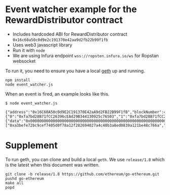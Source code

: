 # Event watcher example for the RewardDistributor contract

* Includes hardcoded ABI for RewardDistributor contract `0x16c60a50c0d9e2c191370e42aa9d2fb22b99f1fb`
* Uses web3 javascript library
* Run it with `node`
* We are using Infura endpoint `wss://ropsten.infura.io/ws` for Ropstan websocket

To run it, you need to ensure you have a local [geth](https://github.com/ethereum/go-ethereum) up and running.

```
npm install
node event_watcher.js
```

When an event is fired, an example looks like this.
```
$ node event_watcher.js 

{"address":"0x16C60A50c0d9E2C191370E42aA9d2FB22B99F1fB","blockNumber":4498435,"transactionHash":"0xad80ae6b993b6172c9f7a6dad1b7d6b053b778d55596aa0624256657a6284b36","transactionIndex":6,"blockHash":"0x40bc90effad300b780924a0e3fb07860ec7a054f6b9eabbcf2157ba50938ac48","logIndex":9,"removed":false,"id":"log_24d99f93","returnValues":{"0":"0xfa7bd28B71fCC26396cEAd29B344130925c76503","1":"0xfa7bd28B71fCC26396cEAd29B344130925c76503","2":"QmWkq4e1dnzqcapCca6rYn8scPPhzb6YL6MUgG66Hom6Qs","3":"282565000000","accesser":"0xfa7bd28B71fCC26396cEAd29B344130925c76503","dataowner":"0xfa7bd28B71fCC26396cEAd29B344130925c76503","ipfsMetadataHash":"QmWkq4e1dnzqcapCca6rYn8scPPhzb6YL6MUgG66Hom6Qs","tokenCost":"282565000000"},"event":"PurchaseTxRecord","signature":"0xa3befe72bc9cef7405d0f78a12f282694027a4c40b3a8ed0839a121be48c766a","raw":{"data":"0x000000000000000000000000000000000000000000000000000000000000004000000000000000000000000000000000000000000000000000000041ca2fbb40000000000000000000000000000000000000000000000000000000000000002e516d576b71346531646e7a716361704363613672596e3873635050687a6236594c364d5567473636486f6d365173","topics":["0xa3befe72bc9cef7405d0f78a12f282694027a4c40b3a8ed0839a121be48c766a","0x000000000000000000000000fa7bd28b71fcc26396cead29b344130925c76503","0x000000000000000000000000fa7bd28b71fcc26396cead29b344130925c76503"]}}
```


# Supplement

To run geth, you can clone and build a local `geth`. We use `release/1.8` which is the latest when
this document was written.

```
git clone -b release/1.8 https://github.com/ethereum/go-ethereum.git
pushd go-ethereum
make all
popd
```
